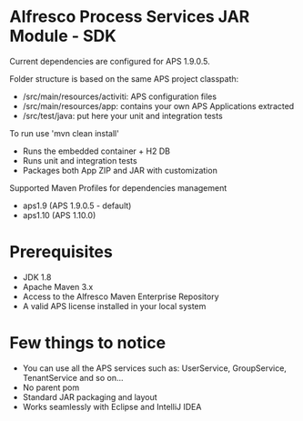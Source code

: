 # Alfresco Process Services JAR Module - SDK

Current dependencies are configured for APS 1.9.0.5.

Folder structure is based on the same APS project classpath:
 * /src/main/resources/activiti: APS configuration files
 * /src/main/resources/app: contains your own APS Applications extracted
 * /src/test/java: put here your unit and integration tests
 
To run use 'mvn clean install'

 * Runs the embedded container + H2 DB 
 * Runs unit and integration tests
 * Packages both App ZIP and JAR with customization

Supported Maven Profiles for dependencies management

 * aps1.9  (APS 1.9.0.5 - default)
 * aps1.10 (APS 1.10.0) 

# Prerequisites

 * JDK 1.8
 * Apache Maven 3.x
 * Access to the Alfresco Maven Enterprise Repository
 * A valid APS license installed in your local system

# Few things to notice

 * You can use all the APS services such as: UserService, GroupService, TenantService and so on...
 * No parent pom
 * Standard JAR packaging and layout
 * Works seamlessly with Eclipse and IntelliJ IDEA
 
